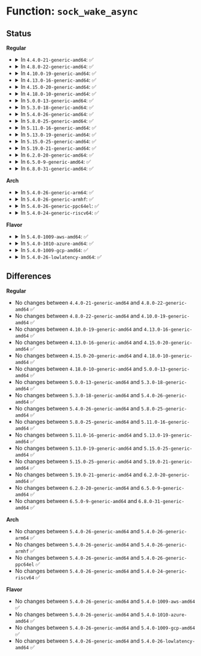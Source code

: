 # Function: <code>sock_wake_async</code>

## Status
<b>Regular</b>
<ul>
<li>
<details>
<summary>In <code>4.4.0-21-generic-amd64</code>: ✅</summary>

```c
int sock_wake_async(struct socket_wq * wq, int how, int band)
```

```json
{
  "name": "sock_wake_async",
  "collision_type": "Unique Global",
  "inline_type": "No",
  "funcs": [
    {
      "addr": 18446744071586173040,
      "name": "sock_wake_async",
      "external": true,
      "loc": "net/socket.c:1062",
      "file": "net/socket.c",
      "inline": "seen, unknown",
      "caller_inline": [],
      "caller_func": [
        "net/core/stream.c:sk_stream_write_space",
        "net/ipv4/tcp_input.c:tcp_fin",
        "net/ipv4/tcp_input.c:tcp_fin",
        "net/ipv4/tcp_input.c:tcp_finish_connect",
        "net/ipv4/tcp_input.c:tcp_rcv_state_process",
        "net/unix/af_unix.c:unix_release_sock",
        "net/unix/af_unix.c:unix_shutdown",
        "net/unix/af_unix.c:unix_shutdown"
      ]
    }
  ],
  "symbols": [
    {
      "addr": 18446744071586173040,
      "name": "sock_wake_async",
      "section": ".text",
      "bind": "STB_GLOBAL",
      "size": 114
    }
  ]
}
```
</details>
</li>
<li>
<details>
<summary>In <code>4.8.0-22-generic-amd64</code>: ✅</summary>

```c
int sock_wake_async(struct socket_wq * wq, int how, int band)
```

```json
{
  "name": "sock_wake_async",
  "collision_type": "Unique Global",
  "inline_type": "No",
  "funcs": [
    {
      "addr": 18446744071586593760,
      "name": "sock_wake_async",
      "external": true,
      "loc": "net/socket.c:1059",
      "file": "net/socket.c",
      "inline": "seen, unknown",
      "caller_inline": [],
      "caller_func": [
        "net/core/stream.c:sk_stream_write_space",
        "net/ipv4/tcp_input.c:tcp_rcv_state_process",
        "net/ipv4/tcp_input.c:tcp_finish_connect",
        "net/ipv4/tcp_input.c:tcp_fin",
        "net/ipv4/tcp_input.c:tcp_fin",
        "net/unix/af_unix.c:unix_shutdown",
        "net/unix/af_unix.c:unix_shutdown",
        "net/unix/af_unix.c:unix_release_sock"
      ]
    }
  ],
  "symbols": [
    {
      "addr": 18446744071586593760,
      "name": "sock_wake_async",
      "section": ".text",
      "bind": "STB_GLOBAL",
      "size": 108
    }
  ]
}
```
</details>
</li>
<li>
<details>
<summary>In <code>4.10.0-19-generic-amd64</code>: ✅</summary>

```c
int sock_wake_async(struct socket_wq * wq, int how, int band)
```

```json
{
  "name": "sock_wake_async",
  "collision_type": "Unique Global",
  "inline_type": "No",
  "funcs": [
    {
      "addr": 18446744071586778128,
      "name": "sock_wake_async",
      "external": true,
      "loc": "net/socket.c:1102",
      "file": "net/socket.c",
      "inline": "seen, unknown",
      "caller_inline": [],
      "caller_func": [
        "net/core/stream.c:sk_stream_write_space",
        "net/ipv4/tcp_input.c:tcp_rcv_state_process",
        "net/ipv4/tcp_input.c:tcp_finish_connect",
        "net/ipv4/tcp_input.c:tcp_fin",
        "net/ipv4/tcp_input.c:tcp_fin",
        "net/unix/af_unix.c:unix_shutdown",
        "net/unix/af_unix.c:unix_shutdown",
        "net/unix/af_unix.c:unix_release_sock"
      ]
    }
  ],
  "symbols": [
    {
      "addr": 18446744071586778128,
      "name": "sock_wake_async",
      "section": ".text",
      "bind": "STB_GLOBAL",
      "size": 108
    }
  ]
}
```
</details>
</li>
<li>
<details>
<summary>In <code>4.13.0-16-generic-amd64</code>: ✅</summary>

```c
int sock_wake_async(struct socket_wq * wq, int how, int band)
```

```json
{
  "name": "sock_wake_async",
  "collision_type": "Unique Global",
  "inline_type": "No",
  "funcs": [
    {
      "addr": 18446744071586899248,
      "name": "sock_wake_async",
      "external": true,
      "loc": "net/socket.c:1151",
      "file": "net/socket.c",
      "inline": "seen, unknown",
      "caller_inline": [],
      "caller_func": [
        "net/core/stream.c:sk_stream_write_space",
        "net/ipv4/tcp_input.c:tcp_rcv_state_process",
        "net/ipv4/tcp_input.c:tcp_rcv_state_process",
        "net/ipv4/tcp_input.c:tcp_rcv_state_process",
        "net/ipv4/tcp_input.c:tcp_fin",
        "net/ipv4/tcp_input.c:tcp_fin",
        "net/unix/af_unix.c:unix_shutdown",
        "net/unix/af_unix.c:unix_shutdown",
        "net/unix/af_unix.c:unix_release_sock"
      ]
    }
  ],
  "symbols": [
    {
      "addr": 18446744071586899248,
      "name": "sock_wake_async",
      "section": ".text",
      "bind": "STB_GLOBAL",
      "size": 108
    }
  ]
}
```
</details>
</li>
<li>
<details>
<summary>In <code>4.15.0-20-generic-amd64</code>: ✅</summary>

```c
int sock_wake_async(struct socket_wq * wq, int how, int band)
```

```json
{
  "name": "sock_wake_async",
  "collision_type": "Unique Global",
  "inline_type": "No",
  "funcs": [
    {
      "addr": 18446744071587390976,
      "name": "sock_wake_async",
      "external": true,
      "loc": "net/socket.c:1170",
      "file": "net/socket.c",
      "inline": "seen, unknown",
      "caller_inline": [],
      "caller_func": [
        "net/core/stream.c:sk_stream_write_space",
        "net/ipv4/tcp_input.c:tcp_rcv_state_process",
        "net/ipv4/tcp_input.c:tcp_rcv_state_process",
        "net/ipv4/tcp_input.c:tcp_rcv_state_process",
        "net/ipv4/tcp_input.c:tcp_fin",
        "net/ipv4/tcp_input.c:tcp_fin",
        "net/unix/af_unix.c:unix_shutdown",
        "net/unix/af_unix.c:unix_shutdown",
        "net/unix/af_unix.c:unix_release_sock"
      ]
    }
  ],
  "symbols": [
    {
      "addr": 18446744071587390976,
      "name": "sock_wake_async",
      "section": ".text",
      "bind": "STB_GLOBAL",
      "size": 108
    }
  ]
}
```
</details>
</li>
<li>
<details>
<summary>In <code>4.18.0-10-generic-amd64</code>: ✅</summary>

```c
int sock_wake_async(struct socket_wq * wq, int how, int band)
```

```json
{
  "name": "sock_wake_async",
  "collision_type": "Unique Global",
  "inline_type": "No",
  "funcs": [
    {
      "addr": 18446744071587691824,
      "name": "sock_wake_async",
      "external": true,
      "loc": "net/socket.c:1192",
      "file": "net/socket.c",
      "inline": "seen, unknown",
      "caller_inline": [],
      "caller_func": [
        "net/core/stream.c:sk_stream_write_space",
        "net/ipv4/tcp_input.c:tcp_rcv_state_process",
        "net/ipv4/tcp_input.c:tcp_rcv_state_process",
        "net/ipv4/tcp_input.c:tcp_rcv_state_process",
        "net/ipv4/tcp_input.c:tcp_fin",
        "net/ipv4/tcp_input.c:tcp_fin",
        "net/unix/af_unix.c:unix_shutdown",
        "net/unix/af_unix.c:unix_shutdown",
        "net/unix/af_unix.c:unix_release_sock"
      ]
    }
  ],
  "symbols": [
    {
      "addr": 18446744071587691824,
      "name": "sock_wake_async",
      "section": ".text",
      "bind": "STB_GLOBAL",
      "size": 109
    }
  ]
}
```
</details>
</li>
<li>
<details>
<summary>In <code>5.0.0-13-generic-amd64</code>: ✅</summary>

```c
int sock_wake_async(struct socket_wq * wq, int how, int band)
```

```json
{
  "name": "sock_wake_async",
  "collision_type": "Unique Global",
  "inline_type": "No",
  "funcs": [
    {
      "addr": 18446744071587825920,
      "name": "sock_wake_async",
      "external": true,
      "loc": "net/socket.c:1179",
      "file": "net/socket.c",
      "inline": "seen, unknown",
      "caller_inline": [],
      "caller_func": [
        "net/core/stream.c:sk_stream_write_space",
        "net/ipv4/tcp_input.c:tcp_rcv_state_process",
        "net/ipv4/tcp_input.c:tcp_rcv_state_process",
        "net/ipv4/tcp_input.c:tcp_rcv_state_process",
        "net/ipv4/tcp_input.c:tcp_fin",
        "net/ipv4/tcp_input.c:tcp_fin",
        "net/unix/af_unix.c:unix_shutdown",
        "net/unix/af_unix.c:unix_shutdown",
        "net/unix/af_unix.c:unix_release_sock"
      ]
    }
  ],
  "symbols": [
    {
      "addr": 18446744071587825920,
      "name": "sock_wake_async",
      "section": ".text",
      "bind": "STB_GLOBAL",
      "size": 109
    }
  ]
}
```
</details>
</li>
<li>
<details>
<summary>In <code>5.3.0-18-generic-amd64</code>: ✅</summary>

```c
int sock_wake_async(struct socket_wq * wq, int how, int band)
```

```json
{
  "name": "sock_wake_async",
  "collision_type": "Unique Global",
  "inline_type": "No",
  "funcs": [
    {
      "addr": 18446744071588128768,
      "name": "sock_wake_async",
      "external": true,
      "loc": "net/socket.c:1306",
      "file": "net/socket.c",
      "inline": "seen, unknown",
      "caller_inline": [],
      "caller_func": [
        "net/core/sock.c:sock_def_write_space",
        "net/core/sock.c:sock_def_readable",
        "net/core/sock.c:sock_def_error_report",
        "net/core/stream.c:sk_stream_write_space",
        "net/ipv4/tcp_input.c:tcp_rcv_state_process",
        "net/ipv4/tcp_input.c:tcp_rcv_synsent_state_process",
        "net/ipv4/tcp_input.c:tcp_rcv_synsent_state_process",
        "net/ipv4/tcp_input.c:tcp_fin",
        "net/ipv4/tcp_input.c:tcp_fin",
        "net/unix/af_unix.c:unix_shutdown",
        "net/unix/af_unix.c:unix_shutdown",
        "net/unix/af_unix.c:unix_release_sock",
        "net/unix/af_unix.c:unix_write_space"
      ]
    }
  ],
  "symbols": [
    {
      "addr": 18446744071588128768,
      "name": "sock_wake_async",
      "section": ".text",
      "bind": "STB_GLOBAL",
      "size": 105
    }
  ]
}
```
</details>
</li>
<li>
<details>
<summary>In <code>5.4.0-26-generic-amd64</code>: ✅</summary>

```c
int sock_wake_async(struct socket_wq * wq, int how, int band)
```

```json
{
  "name": "sock_wake_async",
  "collision_type": "Unique Global",
  "inline_type": "No",
  "funcs": [
    {
      "addr": 18446744071588333904,
      "name": "sock_wake_async",
      "external": true,
      "loc": "net/socket.c:1306",
      "file": "net/socket.c",
      "inline": "seen, unknown",
      "caller_inline": [],
      "caller_func": [
        "net/core/sock.c:sock_def_write_space",
        "net/core/sock.c:sock_def_readable",
        "net/core/sock.c:sock_def_error_report",
        "net/core/stream.c:sk_stream_write_space",
        "net/ipv4/tcp_input.c:tcp_rcv_state_process",
        "net/ipv4/tcp_input.c:tcp_rcv_synsent_state_process",
        "net/ipv4/tcp_input.c:tcp_rcv_synsent_state_process",
        "net/ipv4/tcp_input.c:tcp_fin",
        "net/ipv4/tcp_input.c:tcp_fin",
        "net/unix/af_unix.c:unix_shutdown",
        "net/unix/af_unix.c:unix_shutdown",
        "net/unix/af_unix.c:unix_release_sock",
        "net/unix/af_unix.c:unix_write_space"
      ]
    }
  ],
  "symbols": [
    {
      "addr": 18446744071588333904,
      "name": "sock_wake_async",
      "section": ".text",
      "bind": "STB_GLOBAL",
      "size": 105
    }
  ]
}
```
</details>
</li>
<li>
<details>
<summary>In <code>5.8.0-25-generic-amd64</code>: ✅</summary>

```c
int sock_wake_async(struct socket_wq * wq, int how, int band)
```

```json
{
  "name": "sock_wake_async",
  "collision_type": "Unique Global",
  "inline_type": "No",
  "funcs": [
    {
      "addr": 18446744071589193408,
      "name": "sock_wake_async",
      "external": true,
      "loc": "net/socket.c:1316",
      "file": "net/socket.c",
      "inline": "seen, unknown",
      "caller_inline": [],
      "caller_func": [
        "net/core/sock.c:sock_def_write_space",
        "net/core/sock.c:sock_def_readable",
        "net/core/sock.c:sock_def_error_report",
        "net/core/stream.c:sk_stream_write_space",
        "net/ipv4/tcp_input.c:tcp_rcv_state_process",
        "net/ipv4/tcp_input.c:tcp_rcv_synsent_state_process",
        "net/ipv4/tcp_input.c:tcp_rcv_synsent_state_process",
        "net/ipv4/tcp_input.c:tcp_fin",
        "net/ipv4/tcp_input.c:tcp_fin",
        "net/unix/af_unix.c:unix_shutdown",
        "net/unix/af_unix.c:unix_shutdown",
        "net/unix/af_unix.c:unix_release_sock",
        "net/unix/af_unix.c:unix_write_space"
      ]
    }
  ],
  "symbols": [
    {
      "addr": 18446744071589193408,
      "name": "sock_wake_async",
      "section": ".text",
      "bind": "STB_GLOBAL",
      "size": 105
    }
  ]
}
```
</details>
</li>
<li>
<details>
<summary>In <code>5.11.0-16-generic-amd64</code>: ✅</summary>

```c
int sock_wake_async(struct socket_wq * wq, int how, int band)
```

```json
{
  "name": "sock_wake_async",
  "collision_type": "Unique Global",
  "inline_type": "No",
  "funcs": [
    {
      "addr": 18446744071589191936,
      "name": "sock_wake_async",
      "external": true,
      "loc": "net/socket.c:1294",
      "file": "net/socket.c",
      "inline": "seen, unknown",
      "caller_inline": [],
      "caller_func": [
        "net/core/sock.c:sock_def_write_space",
        "net/core/sock.c:sock_def_readable",
        "net/core/sock.c:sock_def_error_report",
        "net/core/stream.c:sk_stream_write_space",
        "net/ipv4/tcp_input.c:tcp_rcv_state_process",
        "net/ipv4/tcp_input.c:tcp_rcv_synsent_state_process",
        "net/ipv4/tcp_input.c:tcp_fin",
        "net/ipv4/tcp_input.c:tcp_fin",
        "net/unix/af_unix.c:unix_shutdown",
        "net/unix/af_unix.c:unix_shutdown",
        "net/unix/af_unix.c:unix_release_sock",
        "net/unix/af_unix.c:unix_write_space"
      ]
    }
  ],
  "symbols": [
    {
      "addr": 18446744071589191936,
      "name": "sock_wake_async",
      "section": ".text",
      "bind": "STB_GLOBAL",
      "size": 105
    }
  ]
}
```
</details>
</li>
<li>
<details>
<summary>In <code>5.13.0-19-generic-amd64</code>: ✅</summary>

```c
int sock_wake_async(struct socket_wq * wq, int how, int band)
```

```json
{
  "name": "sock_wake_async",
  "collision_type": "Unique Global",
  "inline_type": "No",
  "funcs": [
    {
      "addr": 18446744071589085456,
      "name": "sock_wake_async",
      "external": true,
      "loc": "net/socket.c:1285",
      "file": "net/socket.c",
      "inline": "seen, unknown",
      "caller_inline": [],
      "caller_func": [
        "net/core/sock.c:sock_def_write_space",
        "net/core/sock.c:sock_def_readable",
        "net/core/sock.c:sock_def_error_report",
        "net/core/stream.c:sk_stream_write_space",
        "net/ipv4/tcp_input.c:tcp_rcv_state_process",
        "net/ipv4/tcp_input.c:tcp_rcv_synsent_state_process",
        "net/ipv4/tcp_input.c:tcp_fin",
        "net/ipv4/tcp_input.c:tcp_fin",
        "net/unix/af_unix.c:unix_shutdown",
        "net/unix/af_unix.c:unix_shutdown",
        "net/unix/af_unix.c:unix_release_sock",
        "net/unix/af_unix.c:unix_write_space"
      ]
    }
  ],
  "symbols": [
    {
      "addr": 18446744071589085456,
      "name": "sock_wake_async",
      "section": ".text",
      "bind": "STB_GLOBAL",
      "size": 105
    }
  ]
}
```
</details>
</li>
<li>
<details>
<summary>In <code>5.15.0-25-generic-amd64</code>: ✅</summary>

```c
int sock_wake_async(struct socket_wq * wq, int how, int band)
```

```json
{
  "name": "sock_wake_async",
  "collision_type": "Unique Global",
  "inline_type": "No",
  "funcs": [
    {
      "addr": 18446744071589802928,
      "name": "sock_wake_async",
      "external": true,
      "loc": "net/socket.c:1355",
      "file": "net/socket.c",
      "inline": "seen, unknown",
      "caller_inline": [],
      "caller_func": [
        "net/core/sock.c:sock_def_write_space",
        "net/core/sock.c:sock_def_readable",
        "net/core/sock.c:sock_def_error_report",
        "net/core/stream.c:sk_stream_write_space",
        "net/ipv4/tcp_input.c:tcp_rcv_state_process",
        "net/ipv4/tcp_input.c:tcp_rcv_synsent_state_process",
        "net/ipv4/tcp_input.c:tcp_fin",
        "net/ipv4/tcp_input.c:tcp_fin",
        "net/unix/af_unix.c:unix_shutdown",
        "net/unix/af_unix.c:unix_shutdown",
        "net/unix/af_unix.c:unix_release_sock",
        "net/unix/af_unix.c:unix_write_space"
      ]
    }
  ],
  "symbols": [
    {
      "addr": 18446744071589802928,
      "name": "sock_wake_async",
      "section": ".text",
      "bind": "STB_GLOBAL",
      "size": 105
    }
  ]
}
```
</details>
</li>
<li>
<details>
<summary>In <code>5.19.0-21-generic-amd64</code>: ✅</summary>

```c
int sock_wake_async(struct socket_wq * wq, int how, int band)
```

```json
{
  "name": "sock_wake_async",
  "collision_type": "Unique Global",
  "inline_type": "No",
  "funcs": [
    {
      "addr": 18446744071591321216,
      "name": "sock_wake_async",
      "external": true,
      "loc": "net/socket.c:1403",
      "file": "net/socket.c",
      "inline": "seen, unknown",
      "caller_inline": [],
      "caller_func": [
        "net/core/sock.c:sock_def_write_space",
        "net/core/sock.c:sock_def_readable",
        "net/core/sock.c:sock_def_error_report",
        "net/core/sock.c:sock_wfree",
        "net/core/stream.c:sk_stream_write_space",
        "net/ipv4/tcp_input.c:tcp_rcv_state_process",
        "net/ipv4/tcp_input.c:tcp_rcv_synsent_state_process",
        "net/ipv4/tcp_input.c:tcp_rcv_synsent_state_process",
        "net/ipv4/tcp_input.c:tcp_fin",
        "net/ipv4/tcp_input.c:tcp_fin",
        "net/unix/af_unix.c:unix_shutdown",
        "net/unix/af_unix.c:unix_shutdown",
        "net/unix/af_unix.c:unix_release_sock",
        "net/unix/af_unix.c:unix_write_space"
      ]
    }
  ],
  "symbols": [
    {
      "addr": 18446744071591321216,
      "name": "sock_wake_async",
      "section": ".text",
      "bind": "STB_GLOBAL",
      "size": 133
    }
  ]
}
```
</details>
</li>
<li>
<details>
<summary>In <code>6.2.0-20-generic-amd64</code>: ✅</summary>

```c
int sock_wake_async(struct socket_wq * wq, int how, int band)
```

```json
{
  "name": "sock_wake_async",
  "collision_type": "Unique Global",
  "inline_type": "No",
  "funcs": [
    {
      "addr": 18446744071593074848,
      "name": "sock_wake_async",
      "external": true,
      "loc": "net/socket.c:1408",
      "file": "net/socket.c",
      "inline": "seen, unknown",
      "caller_inline": [],
      "caller_func": [
        "net/core/sock.c:sock_def_write_space",
        "net/core/sock.c:sock_def_readable",
        "net/core/sock.c:sock_def_error_report",
        "net/core/sock.c:sock_wfree",
        "net/core/stream.c:sk_stream_write_space",
        "net/ipv4/tcp_input.c:tcp_rcv_state_process",
        "net/ipv4/tcp_input.c:tcp_rcv_synsent_state_process",
        "net/ipv4/tcp_input.c:tcp_rcv_synsent_state_process",
        "net/ipv4/tcp_input.c:tcp_fin",
        "net/ipv4/tcp_input.c:tcp_fin",
        "net/unix/af_unix.c:unix_shutdown",
        "net/unix/af_unix.c:unix_shutdown",
        "net/unix/af_unix.c:unix_release_sock",
        "net/unix/af_unix.c:unix_write_space"
      ]
    }
  ],
  "symbols": [
    {
      "addr": 18446744071593074848,
      "name": "sock_wake_async",
      "section": ".text",
      "bind": "STB_GLOBAL",
      "size": 133
    }
  ]
}
```
</details>
</li>
<li>
<details>
<summary>In <code>6.5.0-9-generic-amd64</code>: ✅</summary>

```c
int sock_wake_async(struct socket_wq * wq, int how, int band)
```

```json
{
  "name": "sock_wake_async",
  "collision_type": "Unique Global",
  "inline_type": "No",
  "funcs": [
    {
      "addr": 18446744071593526352,
      "name": "sock_wake_async",
      "external": true,
      "loc": "net/socket.c:1437",
      "file": "net/socket.c",
      "inline": "seen, unknown",
      "caller_inline": [],
      "caller_func": [
        "net/core/sock.c:sock_def_write_space",
        "net/core/sock.c:sock_def_readable",
        "net/core/sock.c:sock_def_error_report",
        "net/core/sock.c:sock_wfree",
        "net/core/stream.c:sk_stream_write_space",
        "net/ipv4/tcp_input.c:tcp_rcv_state_process",
        "net/ipv4/tcp_input.c:tcp_rcv_synsent_state_process",
        "net/ipv4/tcp_input.c:tcp_rcv_synsent_state_process",
        "net/ipv4/tcp_input.c:tcp_fin",
        "net/ipv4/tcp_input.c:tcp_fin",
        "net/unix/af_unix.c:unix_shutdown",
        "net/unix/af_unix.c:unix_shutdown",
        "net/unix/af_unix.c:unix_release_sock",
        "net/unix/af_unix.c:unix_write_space"
      ]
    }
  ],
  "symbols": [
    {
      "addr": 18446744071593526352,
      "name": "sock_wake_async",
      "section": ".text",
      "bind": "STB_GLOBAL",
      "size": 133
    }
  ]
}
```
</details>
</li>
<li>
<details>
<summary>In <code>6.8.0-31-generic-amd64</code>: ✅</summary>

```c
int sock_wake_async(struct socket_wq * wq, int how, int band)
```

```json
{
  "name": "sock_wake_async",
  "collision_type": "Unique Global",
  "inline_type": "No",
  "funcs": [
    {
      "addr": 18446744071594297776,
      "name": "sock_wake_async",
      "external": true,
      "loc": "net/socket.c:1459",
      "file": "net/socket.c",
      "inline": "seen, unknown",
      "caller_inline": [],
      "caller_func": [
        "net/core/sock.c:sock_def_write_space",
        "net/core/sock.c:sock_def_readable",
        "net/core/sock.c:sock_def_error_report",
        "net/core/sock.c:sock_wfree",
        "net/core/stream.c:sk_stream_write_space",
        "net/ipv4/tcp_input.c:tcp_rcv_state_process",
        "net/ipv4/tcp_input.c:tcp_rcv_synsent_state_process",
        "net/ipv4/tcp_input.c:tcp_rcv_synsent_state_process",
        "net/ipv4/tcp_input.c:tcp_fin",
        "net/ipv4/tcp_input.c:tcp_fin",
        "net/unix/af_unix.c:unix_shutdown",
        "net/unix/af_unix.c:unix_shutdown",
        "net/unix/af_unix.c:unix_release_sock",
        "net/unix/af_unix.c:unix_write_space"
      ]
    }
  ],
  "symbols": [
    {
      "addr": 18446744071594297776,
      "name": "sock_wake_async",
      "section": ".text",
      "bind": "STB_GLOBAL",
      "size": 133
    }
  ]
}
```
</details>
</li>
</ul>
<b>Arch</b>
<ul>
<li>
<details>
<summary>In <code>5.4.0-26-generic-arm64</code>: ✅</summary>

```c
int sock_wake_async(struct socket_wq * wq, int how, int band)
```

```json
{
  "name": "sock_wake_async",
  "collision_type": "Unique Global",
  "inline_type": "No",
  "funcs": [
    {
      "addr": 18446603336501830400,
      "name": "sock_wake_async",
      "external": true,
      "loc": "net/socket.c:1306",
      "file": "net/socket.c",
      "inline": "seen, unknown",
      "caller_inline": [],
      "caller_func": [
        "net/core/sock.c:sock_def_write_space",
        "net/core/sock.c:sock_def_readable",
        "net/core/sock.c:sock_def_error_report",
        "net/core/stream.c:sk_stream_write_space",
        "net/ipv4/tcp_input.c:tcp_rcv_state_process",
        "net/ipv4/tcp_input.c:tcp_rcv_synsent_state_process",
        "net/ipv4/tcp_input.c:tcp_rcv_synsent_state_process",
        "net/ipv4/tcp_input.c:tcp_fin",
        "net/ipv4/tcp_input.c:tcp_fin",
        "net/unix/af_unix.c:unix_shutdown",
        "net/unix/af_unix.c:unix_shutdown",
        "net/unix/af_unix.c:unix_release_sock",
        "net/unix/af_unix.c:unix_write_space"
      ]
    }
  ],
  "symbols": [
    {
      "addr": 18446603336501830400,
      "name": "sock_wake_async",
      "section": ".text",
      "bind": "STB_GLOBAL",
      "size": 264
    }
  ]
}
```
</details>
</li>
<li>
<details>
<summary>In <code>5.4.0-26-generic-armhf</code>: ✅</summary>

```c
int sock_wake_async(struct socket_wq * wq, int how, int band)
```

```json
{
  "name": "sock_wake_async",
  "collision_type": "Unique Global",
  "inline_type": "No",
  "funcs": [
    {
      "addr": 3234609156,
      "name": "sock_wake_async",
      "external": true,
      "loc": "net/socket.c:1306",
      "file": "net/socket.c",
      "inline": "seen, unknown",
      "caller_inline": [],
      "caller_func": [
        "net/core/sock.c:sock_def_write_space",
        "net/core/sock.c:sock_def_readable",
        "net/core/sock.c:sock_def_error_report",
        "net/core/stream.c:sk_stream_write_space",
        "net/ipv4/tcp_input.c:tcp_rcv_state_process",
        "net/ipv4/tcp_input.c:tcp_rcv_synsent_state_process",
        "net/ipv4/tcp_input.c:tcp_rcv_synsent_state_process",
        "net/ipv4/tcp_input.c:tcp_fin",
        "net/ipv4/tcp_input.c:tcp_fin",
        "net/unix/af_unix.c:unix_shutdown",
        "net/unix/af_unix.c:unix_shutdown",
        "net/unix/af_unix.c:unix_release_sock",
        "net/unix/af_unix.c:unix_write_space"
      ]
    }
  ],
  "symbols": [
    {
      "addr": 3234609156,
      "name": "sock_wake_async",
      "section": ".text",
      "bind": "STB_GLOBAL",
      "size": 180
    }
  ]
}
```
</details>
</li>
<li>
<details>
<summary>In <code>5.4.0-26-generic-ppc64el</code>: ✅</summary>

```c
int sock_wake_async(struct socket_wq * wq, int how, int band)
```

```json
{
  "name": "sock_wake_async",
  "collision_type": "Unique Global",
  "inline_type": "No",
  "funcs": [
    {
      "addr": 13835058055295229520,
      "name": "sock_wake_async",
      "external": true,
      "loc": "net/socket.c:1306",
      "file": "net/socket.c",
      "inline": "seen, unknown",
      "caller_inline": [],
      "caller_func": [
        "net/core/sock.c:sock_def_write_space",
        "net/core/sock.c:sock_def_readable",
        "net/core/sock.c:sock_def_error_report",
        "net/core/stream.c:sk_stream_write_space",
        "net/ipv4/tcp_input.c:tcp_rcv_state_process",
        "net/ipv4/tcp_input.c:tcp_rcv_synsent_state_process",
        "net/ipv4/tcp_input.c:tcp_rcv_synsent_state_process",
        "net/ipv4/tcp_input.c:tcp_fin",
        "net/ipv4/tcp_input.c:tcp_fin",
        "net/unix/af_unix.c:unix_shutdown",
        "net/unix/af_unix.c:unix_shutdown",
        "net/unix/af_unix.c:unix_release_sock",
        "net/unix/af_unix.c:unix_write_space"
      ]
    }
  ],
  "symbols": [
    {
      "addr": 13835058055295229520,
      "name": "sock_wake_async",
      "section": ".text",
      "bind": "STB_GLOBAL",
      "size": 256
    }
  ]
}
```
</details>
</li>
<li>
<details>
<summary>In <code>5.4.0-24-generic-riscv64</code>: ✅</summary>

```c
int sock_wake_async(struct socket_wq * wq, int how, int band)
```

```json
{
  "name": "sock_wake_async",
  "collision_type": "Unique Global",
  "inline_type": "No",
  "funcs": [
    {
      "addr": 18446743936278173992,
      "name": "sock_wake_async",
      "external": true,
      "loc": "net/socket.c:1306",
      "file": "net/socket.c",
      "inline": "seen, unknown",
      "caller_inline": [],
      "caller_func": [
        "net/core/sock.c:sock_def_write_space",
        "net/core/sock.c:sock_def_readable",
        "net/core/sock.c:sock_def_error_report",
        "net/core/stream.c:sk_stream_write_space",
        "net/ipv4/tcp_input.c:tcp_rcv_state_process",
        "net/ipv4/tcp_input.c:tcp_rcv_synsent_state_process",
        "net/ipv4/tcp_input.c:tcp_rcv_synsent_state_process",
        "net/ipv4/tcp_input.c:tcp_fin",
        "net/ipv4/tcp_input.c:tcp_fin",
        "net/unix/af_unix.c:unix_shutdown",
        "net/unix/af_unix.c:unix_shutdown",
        "net/unix/af_unix.c:unix_release_sock",
        "net/unix/af_unix.c:unix_write_space"
      ]
    }
  ],
  "symbols": [
    {
      "addr": 18446743936278173992,
      "name": "sock_wake_async",
      "section": ".text",
      "bind": "STB_GLOBAL",
      "size": 158
    }
  ]
}
```
</details>
</li>
</ul>
<b>Flavor</b>
<ul>
<li>
<details>
<summary>In <code>5.4.0-1009-aws-amd64</code>: ✅</summary>

```c
int sock_wake_async(struct socket_wq * wq, int how, int band)
```

```json
{
  "name": "sock_wake_async",
  "collision_type": "Unique Global",
  "inline_type": "No",
  "funcs": [
    {
      "addr": 18446744071587940688,
      "name": "sock_wake_async",
      "external": true,
      "loc": "net/socket.c:1306",
      "file": "net/socket.c",
      "inline": "seen, unknown",
      "caller_inline": [],
      "caller_func": [
        "net/core/sock.c:sock_def_write_space",
        "net/core/sock.c:sock_def_readable",
        "net/core/sock.c:sock_def_error_report",
        "net/core/stream.c:sk_stream_write_space",
        "net/ipv4/tcp_input.c:tcp_rcv_state_process",
        "net/ipv4/tcp_input.c:tcp_rcv_synsent_state_process",
        "net/ipv4/tcp_input.c:tcp_rcv_synsent_state_process",
        "net/ipv4/tcp_input.c:tcp_fin",
        "net/ipv4/tcp_input.c:tcp_fin",
        "net/unix/af_unix.c:unix_shutdown",
        "net/unix/af_unix.c:unix_shutdown",
        "net/unix/af_unix.c:unix_release_sock",
        "net/unix/af_unix.c:unix_write_space"
      ]
    }
  ],
  "symbols": [
    {
      "addr": 18446744071587940688,
      "name": "sock_wake_async",
      "section": ".text",
      "bind": "STB_GLOBAL",
      "size": 105
    }
  ]
}
```
</details>
</li>
<li>
<details>
<summary>In <code>5.4.0-1010-azure-amd64</code>: ✅</summary>

```c
int sock_wake_async(struct socket_wq * wq, int how, int band)
```

```json
{
  "name": "sock_wake_async",
  "collision_type": "Unique Global",
  "inline_type": "No",
  "funcs": [
    {
      "addr": 18446744071587653792,
      "name": "sock_wake_async",
      "external": true,
      "loc": "net/socket.c:1306",
      "file": "net/socket.c",
      "inline": "seen, unknown",
      "caller_inline": [],
      "caller_func": [
        "net/core/sock.c:sock_def_write_space",
        "net/core/sock.c:sock_def_readable",
        "net/core/sock.c:sock_def_error_report",
        "net/core/stream.c:sk_stream_write_space",
        "net/ipv4/tcp_input.c:tcp_rcv_state_process",
        "net/ipv4/tcp_input.c:tcp_rcv_synsent_state_process",
        "net/ipv4/tcp_input.c:tcp_rcv_synsent_state_process",
        "net/ipv4/tcp_input.c:tcp_fin",
        "net/ipv4/tcp_input.c:tcp_fin",
        "net/unix/af_unix.c:unix_shutdown",
        "net/unix/af_unix.c:unix_shutdown",
        "net/unix/af_unix.c:unix_release_sock",
        "net/unix/af_unix.c:unix_write_space"
      ]
    }
  ],
  "symbols": [
    {
      "addr": 18446744071587653792,
      "name": "sock_wake_async",
      "section": ".text",
      "bind": "STB_GLOBAL",
      "size": 105
    }
  ]
}
```
</details>
</li>
<li>
<details>
<summary>In <code>5.4.0-1009-gcp-amd64</code>: ✅</summary>

```c
int sock_wake_async(struct socket_wq * wq, int how, int band)
```

```json
{
  "name": "sock_wake_async",
  "collision_type": "Unique Global",
  "inline_type": "No",
  "funcs": [
    {
      "addr": 18446744071588272464,
      "name": "sock_wake_async",
      "external": true,
      "loc": "net/socket.c:1306",
      "file": "net/socket.c",
      "inline": "seen, unknown",
      "caller_inline": [],
      "caller_func": [
        "net/core/sock.c:sock_def_write_space",
        "net/core/sock.c:sock_def_readable",
        "net/core/sock.c:sock_def_error_report",
        "net/core/stream.c:sk_stream_write_space",
        "net/ipv4/tcp_input.c:tcp_rcv_state_process",
        "net/ipv4/tcp_input.c:tcp_rcv_synsent_state_process",
        "net/ipv4/tcp_input.c:tcp_rcv_synsent_state_process",
        "net/ipv4/tcp_input.c:tcp_fin",
        "net/ipv4/tcp_input.c:tcp_fin",
        "net/unix/af_unix.c:unix_shutdown",
        "net/unix/af_unix.c:unix_shutdown",
        "net/unix/af_unix.c:unix_release_sock",
        "net/unix/af_unix.c:unix_write_space"
      ]
    }
  ],
  "symbols": [
    {
      "addr": 18446744071588272464,
      "name": "sock_wake_async",
      "section": ".text",
      "bind": "STB_GLOBAL",
      "size": 105
    }
  ]
}
```
</details>
</li>
<li>
<details>
<summary>In <code>5.4.0-26-lowlatency-amd64</code>: ✅</summary>

```c
int sock_wake_async(struct socket_wq * wq, int how, int band)
```

```json
{
  "name": "sock_wake_async",
  "collision_type": "Unique Global",
  "inline_type": "No",
  "funcs": [
    {
      "addr": 18446744071588407760,
      "name": "sock_wake_async",
      "external": true,
      "loc": "net/socket.c:1306",
      "file": "net/socket.c",
      "inline": "seen, unknown",
      "caller_inline": [],
      "caller_func": [
        "net/core/sock.c:sock_def_write_space",
        "net/core/sock.c:sock_def_readable",
        "net/core/sock.c:sock_def_error_report",
        "net/core/stream.c:sk_stream_write_space",
        "net/ipv4/tcp_input.c:tcp_rcv_state_process",
        "net/ipv4/tcp_input.c:tcp_rcv_synsent_state_process",
        "net/ipv4/tcp_input.c:tcp_rcv_synsent_state_process",
        "net/ipv4/tcp_input.c:tcp_fin",
        "net/ipv4/tcp_input.c:tcp_fin",
        "net/unix/af_unix.c:unix_shutdown",
        "net/unix/af_unix.c:unix_shutdown",
        "net/unix/af_unix.c:unix_release_sock",
        "net/unix/af_unix.c:unix_write_space"
      ]
    }
  ],
  "symbols": [
    {
      "addr": 18446744071588407760,
      "name": "sock_wake_async",
      "section": ".text",
      "bind": "STB_GLOBAL",
      "size": 105
    }
  ]
}
```
</details>
</li>
</ul>

## Differences
<b>Regular</b>
<ul>
<li>
No changes between <code>4.4.0-21-generic-amd64</code> and <code>4.8.0-22-generic-amd64</code> ✅
</li>
<li>
No changes between <code>4.8.0-22-generic-amd64</code> and <code>4.10.0-19-generic-amd64</code> ✅
</li>
<li>
No changes between <code>4.10.0-19-generic-amd64</code> and <code>4.13.0-16-generic-amd64</code> ✅
</li>
<li>
No changes between <code>4.13.0-16-generic-amd64</code> and <code>4.15.0-20-generic-amd64</code> ✅
</li>
<li>
No changes between <code>4.15.0-20-generic-amd64</code> and <code>4.18.0-10-generic-amd64</code> ✅
</li>
<li>
No changes between <code>4.18.0-10-generic-amd64</code> and <code>5.0.0-13-generic-amd64</code> ✅
</li>
<li>
No changes between <code>5.0.0-13-generic-amd64</code> and <code>5.3.0-18-generic-amd64</code> ✅
</li>
<li>
No changes between <code>5.3.0-18-generic-amd64</code> and <code>5.4.0-26-generic-amd64</code> ✅
</li>
<li>
No changes between <code>5.4.0-26-generic-amd64</code> and <code>5.8.0-25-generic-amd64</code> ✅
</li>
<li>
No changes between <code>5.8.0-25-generic-amd64</code> and <code>5.11.0-16-generic-amd64</code> ✅
</li>
<li>
No changes between <code>5.11.0-16-generic-amd64</code> and <code>5.13.0-19-generic-amd64</code> ✅
</li>
<li>
No changes between <code>5.13.0-19-generic-amd64</code> and <code>5.15.0-25-generic-amd64</code> ✅
</li>
<li>
No changes between <code>5.15.0-25-generic-amd64</code> and <code>5.19.0-21-generic-amd64</code> ✅
</li>
<li>
No changes between <code>5.19.0-21-generic-amd64</code> and <code>6.2.0-20-generic-amd64</code> ✅
</li>
<li>
No changes between <code>6.2.0-20-generic-amd64</code> and <code>6.5.0-9-generic-amd64</code> ✅
</li>
<li>
No changes between <code>6.5.0-9-generic-amd64</code> and <code>6.8.0-31-generic-amd64</code> ✅
</li>
</ul>
<b>Arch</b>
<ul>
<li>
No changes between <code>5.4.0-26-generic-amd64</code> and <code>5.4.0-26-generic-arm64</code> ✅
</li>
<li>
No changes between <code>5.4.0-26-generic-amd64</code> and <code>5.4.0-26-generic-armhf</code> ✅
</li>
<li>
No changes between <code>5.4.0-26-generic-amd64</code> and <code>5.4.0-26-generic-ppc64el</code> ✅
</li>
<li>
No changes between <code>5.4.0-26-generic-amd64</code> and <code>5.4.0-24-generic-riscv64</code> ✅
</li>
</ul>
<b>Flavor</b>
<ul>
<li>
No changes between <code>5.4.0-26-generic-amd64</code> and <code>5.4.0-1009-aws-amd64</code> ✅
</li>
<li>
No changes between <code>5.4.0-26-generic-amd64</code> and <code>5.4.0-1010-azure-amd64</code> ✅
</li>
<li>
No changes between <code>5.4.0-26-generic-amd64</code> and <code>5.4.0-1009-gcp-amd64</code> ✅
</li>
<li>
No changes between <code>5.4.0-26-generic-amd64</code> and <code>5.4.0-26-lowlatency-amd64</code> ✅
</li>
</ul>
